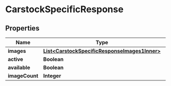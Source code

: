 

# CarstockSpecificResponse


## Properties

| Name | Type | Description | Notes |
|------------ | ------------- | ------------- | -------------|
|**images** | [**List&lt;CarstockSpecificResponseImages1Inner&gt;**](CarstockSpecificResponseImages1Inner.md) |  |  [optional] |
|**active** | **Boolean** |  |  [optional] |
|**available** | **Boolean** |  |  [optional] |
|**imageCount** | **Integer** |  |  [optional] |



